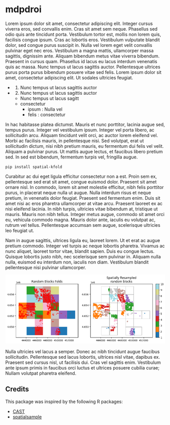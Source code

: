 # mdpdroi

Lorem ipsum dolor sit amet, consectetur adipiscing elit. Integer cursus viverra eros, sed convallis enim. Cras sit amet sem neque. Phasellus sed odio quis ante tincidunt porta. Vestibulum tortor est, mollis non lorem quis, facilisis congue ipsum. Cras ac lobortis eros. Vestibulum vulputate blandit dolor, sed congue purus suscipit in. Nulla vel lorem eget velit convallis pulvinar eget nec eros. Vestibulum a magna mattis, ullamcorper massa sagittis, dignissim ante. Aliquam bibendum metus vitae viverra bibendum. Praesent in cursus quam. Phasellus id lacus eu lacus interdum venenatis quis ac massa. Nunc tempus ut lacus sagittis auctor. Pellentesque ultrices purus porta purus bibendum posuere vitae sed felis. Lorem ipsum dolor sit amet, consectetur adipiscing elit. Ut sodales ultricies feugiat.

* 1. Nunc tempus ut lacus sagittis auctor
* 2. Nunc tempus ut lacus sagittis auctor
    * Nunc tempus ut lacus sagitt
    * consectetur 
        * ipsum : Nulla vel
        * felis : consectetur

In hac habitasse platea dictumst. Mauris et nunc porttitor, lacinia augue sed, tempus purus. Integer vel vestibulum ipsum. Integer vel porta libero, ac sollicitudin arcu. Aliquam tincidunt velit orci, ac auctor lorem eleifend vel. Morbi ac facilisis mauris, in pellentesque nisi. Sed volutpat, erat ut sollicitudin dictum, nisi nibh pretium mauris, eu fermentum dui felis vel velit. Aliquam a pulvinar purus. Ut mattis augue lectus, et faucibus libero pretium sed. In sed est bibendum, fermentum turpis vel, fringilla augue.

```
pip install spatial-kfold
```

Curabitur ac dui eget ligula efficitur consectetur non a est. Proin sem ex, pellentesque sed erat sit amet, congue euismod dolor. Praesent sit amet ornare nisl. In commodo, lorem sit amet molestie efficitur, nibh felis porttitor purus, in placerat neque nulla ut augue. Nulla interdum risus et neque pretium, in venenatis dolor feugiat. Praesent sed fermentum enim. Duis sit amet nisi ac eros pharetra ullamcorper at vitae arcu. Praesent laoreet ex ac nisi eleifend lacinia. In nibh turpis, ultricies vitae bibendum at, tristique ut mauris. Mauris non nibh tellus. Integer metus augue, commodo sit amet orci eu, vehicula commodo magna. Mauris dolor ante, iaculis eu volutpat ac, rutrum vel tellus. Pellentesque accumsan sem augue, scelerisque ultricies leo feugiat ut.

Nam in augue sagittis, ultrices ligula eu, laoreet lorem. Ut et erat ac augue pretium commodo. Integer vel turpis ac neque lobortis pharetra. Vivamus ac nunc aliquet, laoreet tortor vitae, blandit sapien. Duis eu congue lectus. Quisque lobortis justo nibh, nec scelerisque sem pulvinar in. Aliquam nulla nulla, euismod eu interdum non, iaculis non diam. Vestibulum blandit pellentesque nisi pulvinar ullamcorper.

<p align="center">
  <img src="https://raw.githubusercontent.com/WalidGharianiEAGLE/spatial-kfold/main/images/blocks_resampling.png" width="800" />
</p>


Nulla ultricies vel lacus a semper. Donec ac nibh tincidunt augue faucibus sollicitudin. Pellentesque sed lacus lobortis, ultrices nisl vitae, dapibus ex. Praesent sed cursus nisl, ut facilisis dui. Cras vel sagittis enim. Vestibulum ante ipsum primis in faucibus orci luctus et ultrices posuere cubilia curae; Nullam volutpat pharetra eleifend. 


## Credits

This package was inspired by the following R packages:

* [CAST](https://github.com/HannaMeyer/CAST/)
* [spatialsample](https://github.com/tidymodels/spatialsample/) 
